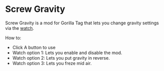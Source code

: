 # Screw Gravity
Screw Gravity is a mod for Gorilla Tag that lets you change gravity settings via the [watch](https://github.com/RedBrumbler/MonkeComputer).

How to:
- Click A button to use
- Watch option 1: Lets you enable and disable the mod.
- Watch option 2: Lets you put gravity in reverse.
- Watch option 3: Lets you freze mid air.
